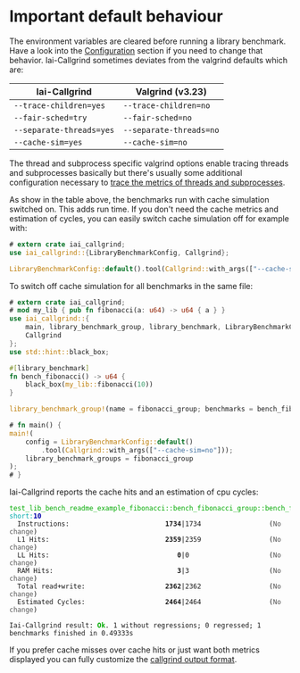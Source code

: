 <!-- markdownlint-disable MD041 MD033 -->

# Important default behaviour

The environment variables are cleared before running a library benchmark. Have a
look into the [Configuration](./configuration.md) section if you need to change
that behavior. Iai-Callgrind sometimes deviates from the valgrind defaults which
are:

| Iai-Callgrind | Valgrind (v3.23) |
| ------------- | ---------------- |
| `--trace-children=yes` | `--trace-children=no` |
| `--fair-sched=try` | `--fair-sched=no` |
| `--separate-threads=yes` | `--separate-threads=no` |
| `--cache-sim=yes` | `--cache-sim=no` |

The thread and subprocess specific valgrind options enable tracing threads and
subprocesses basically but there's usually some additional configuration
necessary to [trace the metrics of threads and
subprocesses](./threads_and_subprocesses.md).

As show in the table above, the benchmarks run with cache simulation switched
on. This adds run time. If you don't need the cache metrics and estimation of
cycles, you can easily switch cache simulation off for example with:

```rust
# extern crate iai_callgrind;
use iai_callgrind::{LibraryBenchmarkConfig, Callgrind};

LibraryBenchmarkConfig::default().tool(Callgrind::with_args(["--cache-sim=no"]));
```

To switch off cache simulation for all benchmarks in the same file:

```rust
# extern crate iai_callgrind;
# mod my_lib { pub fn fibonacci(a: u64) -> u64 { a } }
use iai_callgrind::{
    main, library_benchmark_group, library_benchmark, LibraryBenchmarkConfig,
    Callgrind
};
use std::hint::black_box;

#[library_benchmark]
fn bench_fibonacci() -> u64 {
    black_box(my_lib::fibonacci(10))
}

library_benchmark_group!(name = fibonacci_group; benchmarks = bench_fibonacci);

# fn main() {
main!(
    config = LibraryBenchmarkConfig::default()
        .tool(Callgrind::with_args(["--cache-sim=no"]));
    library_benchmark_groups = fibonacci_group
);
# }
```

Iai-Callgrind reports the cache hits and an estimation of cpu cycles:

<pre><code class="hljs"><span style="color:#0A0">test_lib_bench_readme_example_fibonacci::bench_fibonacci_group::bench_fibonacci</span> <span style="color:#0AA">short</span><span style="color:#0AA">:</span><b><span style="color:#00A">10</span></b>
<span style="color:#555">  </span>Instructions:                        <b>1734</b>|1734                 (<span style="color:#555">No change</span>)
<span style="color:#555">  </span>L1 Hits:                             <b>2359</b>|2359                 (<span style="color:#555">No change</span>)
<span style="color:#555">  </span>LL Hits:                                <b>0</b>|0                    (<span style="color:#555">No change</span>)
<span style="color:#555">  </span>RAM Hits:                               <b>3</b>|3                    (<span style="color:#555">No change</span>)
<span style="color:#555">  </span>Total read+write:                    <b>2362</b>|2362                 (<span style="color:#555">No change</span>)
<span style="color:#555">  </span>Estimated Cycles:                    <b>2464</b>|2464                 (<span style="color:#555">No change</span>)

Iai-Callgrind result: <b><span style="color:#0A0">Ok</span></b>. 1 without regressions; 0 regressed; 1 benchmarks finished in 0.49333s</code></pre>

If you prefer cache misses over cache hits or just want both metrics displayed
you can fully customize the [callgrind output
format](../library_benchmarks/configuration/output_format.md).
